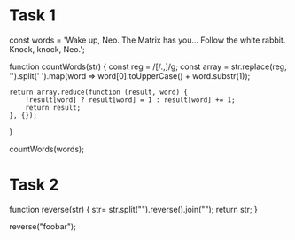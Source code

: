 # Task 1
const words = 'Wake up, Neo. The Matrix has you... Follow the white rabbit. Knock, knock, Neo.';

function countWords(str) {
	const reg = /[\/.,]/g;
	const array = str.replace(reg, '').split(' ').map(word => word[0].toUpperCase() + word.substr(1));

	return array.reduce(function (result, word) {
		!result[word] ? result[word] = 1 : result[word] += 1;
		return result;
	}, {});
}

countWords(words);


# Task 2

function reverse(str) {
  str= str.split("").reverse().join("");
  return str;
}

reverse("foobar");

